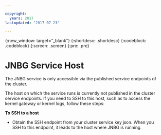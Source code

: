 ```yaml
---

copyright:
  years: 2017
lastupdated: "2017-07-23"

---
```


<!-- Attribute definitions -->
{:new_window: target="_blank"}
{:shortdesc: .shortdesc}
{:codeblock: .codeblock}
{:screen: .screen}
{:pre: .pre}

# JNBG Service Host

The JNBG service is only accessible via the published service endpoints of the cluster.

The host on which the service runs is currently not published in the cluster service endpoints. If you need to SSH to this host, such as to access the kernel gateway or kernel logs, follow these steps:

**To SSH to a host**

* Obtain the SSH endpoint from your cluster service key json. When you SSH to this endpoint, it leads to the host where JNBG is running.

